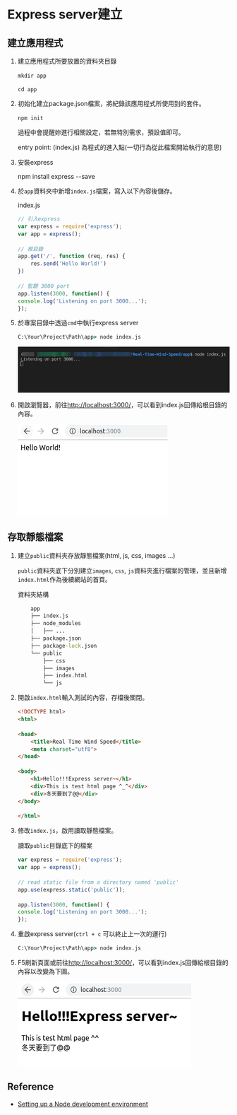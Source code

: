 # Express server建立

## 建立應用程式

1. 建立應用程式所要放置的資料夾目錄

    `mkdir app`

    `cd app`

2. 初始化建立package.json檔案，將紀錄該應用程式所使用到的套件。

    `npm init`

   過程中會提醒妳進行相關設定，若無特別需求，預設值即可。

   entry point: (index.js) 為程式的進入點(一切行為從此檔案開始執行的意思)

3. 安裝express

    npm install express --save

4. 於`app`資料夾中新增`index.js`檔案，寫入以下內容後儲存。

    index.js

    ```js
    // 引入express
    var express = require('express');
    var app = express();

    // 根目錄
    app.get('/', function (req, res) {
        res.send('Hello World!')
    })

    // 監聽 3000 port
    app.listen(3000, function() {
    console.log('Listening on port 3000...');
    });
    ```

5. 於專案目錄中透過`cmd`中執行express server

    ```cmd
    C:\Your\Project\Path\app> node index.js
    ```

    ![execute express](./images/execute_express.png)

6. 開啟瀏覽器，前往[http://localhost:3000/](http://localhost:3000/)，可以看到index.js回傳給根目錄的內容。

    ![hello express](./images/hello_express.png)

## 存取靜態檔案

1. 建立`public`資料夾存放靜態檔案(html, js, css, images ...)

    `public`資料夾底下分別建立`images`, `css`, `js`資料夾進行檔案的管理，並且新增`index.html`作為後續網站的首頁。

    資料夾結構

    ```cmd
        app  
        ├── index.js  
        ├── node_modules
        │   ├── ...
        ├── package.json  
        ├── package-lock.json  
        └── public  
            ├── css  
            ├── images  
            ├── index.html  
            └── js  
    ```

2. 開啟`index.html`輸入測試的內容，存檔後關閉。

    ```html
    <!DOCTYPE html>
    <html>

    <head>
        <title>Real Time Wind Speed</title>
        <meta charset="utf8">
    </head>

    <body>
        <h1>Hello!!!Express server~</h1>
        <div>This is test html page ^_^</div>
        <div>冬天要到了@@</div>
    </body>

    </html>
    ```

3. 修改`index.js`，啟用讀取靜態檔案。

    讀取`public`目錄底下的檔案

    ```js
    var express = require('express');
    var app = express();

    // read static file from a directory named 'public'
    app.use(express.static('public'));

    app.listen(3000, function() {
    console.log('Listening on port 3000...');
    });
    ```

4. 重啟express server(`ctrl + c` 可以終止上一次的運行)

    ```cmd
    C:\Your\Project\Path\app> node index.js
    ```

5. F5刷新頁面或前往[http://localhost:3000/](http://localhost:3000/)，可以看到index.js回傳給根目錄的內容以改變為下圖。

    ![use static file](./images/use_static_file.png)

## Reference

* [Setting up a Node development environment](https://developer.mozilla.org/zh-TW/docs/Learn/Server-side/Express_Nodejs/development_environment)
